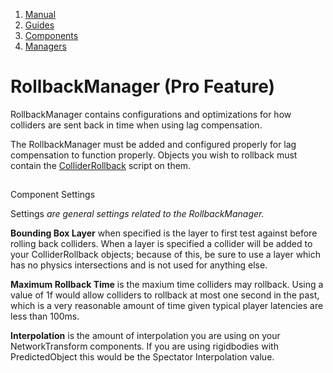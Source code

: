 1.  [Manual](/docs/manual)
3.  [Guides](/docs/manual/guides)
5.  [Components](/docs/manual/guides/components)
7.  [Managers](/docs/manual/guides/components/managers)

# RollbackManager (Pro Feature)

RollbackManager contains configurations and optimizations for how colliders are sent back in time when using lag compensation.

The RollbackManager must be added and configured properly for lag compensation to function properly. Objects you wish to rollback must contain the [ColliderRollback](/docs/manual/guides/components/colliderrollback) script on them.

## 


Component Settings

Settings _are general settings related to the RollbackManager._[](#settings-are-general-settings-related-to-the-rollbackmanager)

**Bounding Box Layer** when specified is the layer to first test against before rolling back colliders. When a layer is specified a collider will be added to your ColliderRollback objects; because of this, be sure to use a layer which has no physics intersections and is not used for anything else.

**Maximum Rollback Time** is the maxium time colliders may rollback. Using a value of 1f would allow colliders to rollback at most one second in the past, which is a very reasonable amount of time given typical player latencies are less than 100ms.

**Interpolation** is the amount of interpolation you are using on your NetworkTransform components. If you are using rigidbodies with PredictedObject this would be the Spectator Interpolation value.